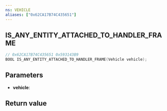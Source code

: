 ```yaml
---
ns: VEHICLE
aliases: ["0x62CA17B74C435651"]
---
```

## IS_ANY_ENTITY_ATTACHED_TO_HANDLER_FRAME

```c
// 0x62CA17B74C435651 0x593143B9
BOOL IS_ANY_ENTITY_ATTACHED_TO_HANDLER_FRAME(Vehicle vehicle);
```

## Parameters
* **vehicle**: 

## Return value
